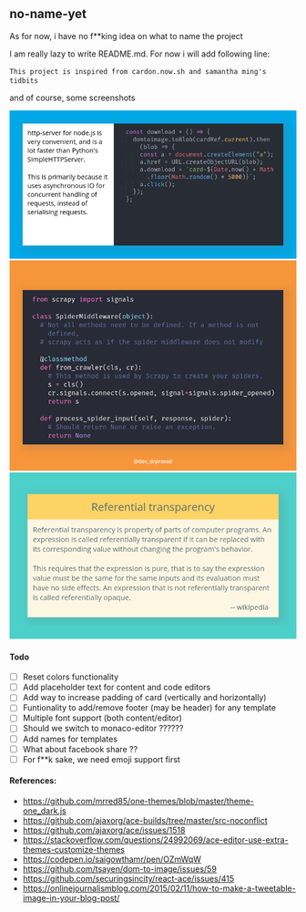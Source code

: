 ## no-name-yet

As for now, i have no f\*\*king idea on what to name the project

I am really lazy to write README.md. For now i will add following line:

    This project is inspired from cardon.now.sh and samantha ming's tidbits

and of course, some screenshots

<img src="public/images/card1.png" width="600" />
<img src="public/images/card2.png" width="600" />
<img src="public/images/card3.png" width="600" />

#### Todo

- [ ] Reset colors functionality
- [ ] Add placeholder text for content and code editors
- [ ] Add way to increase padding of card (vertically and horizontally)
- [ ] Funtionality to add/remove footer (may be header) for any template
- [ ] Multiple font support (both content/editor)
- [ ] Should we switch to monaco-editor ??????
- [ ] Add names for templates
- [ ] What about facebook share ??
- [ ] For f\*\*k sake, we need emoji support first

#### References:

- https://github.com/mrred85/one-themes/blob/master/theme-one_dark.js
- https://github.com/ajaxorg/ace-builds/tree/master/src-noconflict
- https://github.com/ajaxorg/ace/issues/1518
- https://stackoverflow.com/questions/24992069/ace-editor-use-extra-themes-customize-themes
- https://codepen.io/saigowthamr/pen/OZmWqW
- https://github.com/tsayen/dom-to-image/issues/59
- https://github.com/securingsincity/react-ace/issues/415
- https://onlinejournalismblog.com/2015/02/11/how-to-make-a-tweetable-image-in-your-blog-post/
